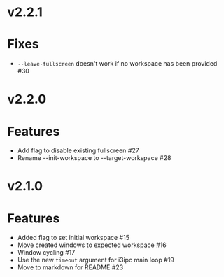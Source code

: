 # v2.2.1

# Fixes
 - `--leave-fullscreen` doesn't work if no workspace has been provided #30


# v2.2.0

# Features
 - Add flag to disable existing fullscreen #27
 - Rename --init-workspace to --target-workspace #28


# v2.1.0

# Features
 - Added flag to set initial workspace #15
 - Move created windows to expected workspace #16
 - Window cycling #17
 - Use the new `timeout` argument for i3ipc main loop #19
 - Move to markdown for README #23
